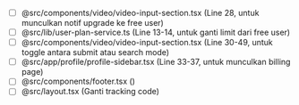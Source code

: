 - [ ] @src/components/video/video-input-section.tsx (Line 28, untuk munculkan notif upgrade ke free user)
- [ ] @src/lib/user-plan-service.ts (Line 13-14, untuk ganti limit dari free user)
- [ ] @src/components/video/video-input-section.tsx (Line 30-49, untuk toggle antara submit atau search mode)
- [ ] @src/app/profile/profile-sidebar.tsx (Line 33-37, untuk munculkan billing page)
- [ ] @src/components/footer.tsx ()
- [ ] @src/layout.tsx (Ganti tracking code)

